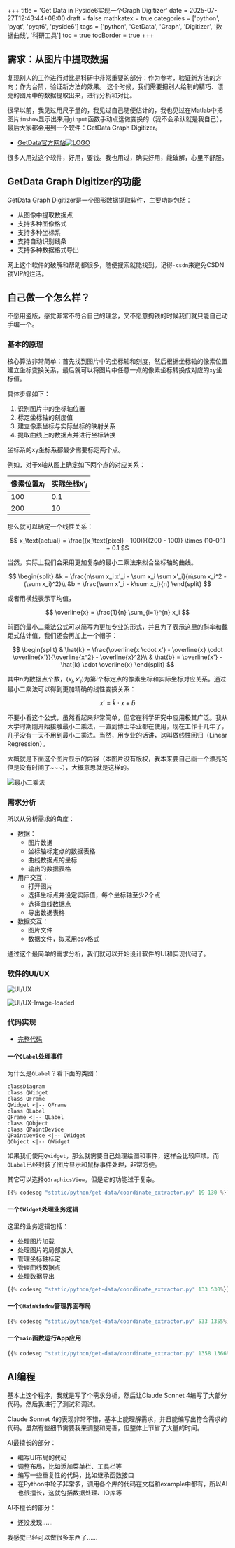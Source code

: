 +++
title = 'Get Data in Pyside6实现一个Graph Digitizer'
date = 2025-07-27T12:43:44+08:00
draft = false
mathkatex = true
categories = ['python', 'pyqt', 'pyqt6', 'pyside6']
tags = ['python', 'GetData', 'Graph', 'Digitizer', '数据曲线', '科研工具']
toc = true
tocBorder = true
+++


## 需求：从图片中提取数据

复现别人的工作进行对比是科研中非常重要的部分：作为参考，验证新方法的方向；作为台阶，验证新方法的效果。
这个时候，我们需要把别人绘制的精巧、漂亮的图片中的数据提取出来，进行分析和对比。

很早以前，我见过用尺子量的，我见过自己随便估计的，我也见过在Matlab中把图片`imshow`显示出来用`ginput`函数手动点选做变换的（我不会承认就是我自己），最后大家都会用到一个软件：GetData Graph Digitizer。

- [GetData官方网站](https://getdata-graph-digitizer.com/)[![LOGO](/python/get-data/getdata_logo.jpg)](https://getdata-graph-digitizer.com/)

很多人用过这个软件，好用，要钱。我也用过，确实好用，能破解，心里不舒服。

## GetData Graph Digitizer的功能

GetData Graph Digitizer是一个图形数据提取软件，主要功能包括：

- 从图像中提取数据点
- 支持多种图像格式
- 支持多种坐标系
- 支持自动识别线条
- 支持多种数据格式导出

网上这个软件的破解和帮助都很多，随便搜索就能找到。记得`-csdn`来避免CSDN锁VIP的烂活。

## 自己做一个怎么样？

不愿用盗版，感觉非常不符合自己的理念，又不愿意掏钱的时候我们就只能自己动手编一个。

### 基本的原理

核心算法非常简单：首先找到图片中的坐标轴和刻度，然后根据坐标轴的像素位置建立坐标变换关系，最后就可以将图片中任意一点的像素坐标转换成对应的xy坐标值。

具体步骤如下：

1. 识别图片中的坐标轴位置
2. 标定坐标轴的刻度值
3. 建立像素坐标与实际坐标的映射关系
4. 提取曲线上的数据点并进行坐标转换

坐标系的xy坐标系都最少需要标定两个点。

例如，对于x轴从图上确定如下两个点的对应关系：

| 像素位置$x_i$ | 实际坐标$x'_i$ |
|----------|----------|
| 100      | 0.1        |
| 200      | 10       |

那么就可以确定一个线性关系：

$$
x_\text{actual} = \frac{(x_\text{pixel} - 100)}{(200 - 100)} \times (10-0.1) + 0.1
$$

当然，实际上我们会采用更加复杂的最小二乘法来拟合坐标轴的曲线。

$$
\begin{split}
    &k = \frac{n\sum x_i x'_i - \sum x_i \sum x'_i}{n\sum x_i^2 - (\sum x_i)^2}\\
    &b = \frac{\sum x'_i - k\sum x_i}{n}
\end{split}
$$

或者用横线表示平均值，

$$
\overline{x} = \frac{1}{n} \sum_{i=1}^{n} x_i
$$

前面的最小二乘法公式可以简写为更加专业的形式，并且为了表示这里的斜率和截距式估计值，我们还会再加上一个帽子：

$$
\begin{split}
   & \hat{k} = \frac{\overline{x \cdot x'} - \overline{x} \cdot \overline{x'}}{\overline{x^2} - \overline{x}^2}\\
   & \hat{b} = \overline{x'} - \hat{k} \cdot \overline{x}
\end{split}
$$

其中$n$为数据点个数，$(x_i, x'_i)$为第$i$个标定点的像素坐标和实际坐标对应关系。通过最小二乘法可以得到更加精确的线性变换关系：

$$x' = \hat{k} \cdot x + \hat{b}$$

不要小看这个公式，虽然看起来非常简单，但它在科学研究中应用极其广泛。我从大学时期刚开始接触最小二乘法，一直到博士毕业都在使用，现在工作十几年了，几乎没有一天不用到最小二乘法。当然，用专业的话讲，这叫做线性回归（Linear Regression）。

大概就是下面这个图片显示的内容（本图片没有版权，我本来要自己画一个漂亮的但是没有时间了~~~），大概意思就是这样的。

![最小二乘法](/python/get-data/simple_regression.png)

### 需求分析

所以从分析需求的角度：

- 数据：
  - 图片数据
  - 坐标轴标定点的数据表格
  - 曲线数据点的坐标
  - 输出的数据表格
- 用户交互：
  - 打开图片
  - 选择坐标点并设定实际值，每个坐标轴至少2个点
  - 选择曲线数据点
  - 导出数据表格
- 数据交互：
  - 图片文件
  - 数据文件，拟采用csv格式

通过这个最简单的需求分析，我们就可以开始设计软件的UI和实现代码了。

### 软件的UI/UX

![UI/UX](/python/get-data/ss2025-07-27-125346.png)

![UI/UX-Image-loaded](/python/get-data/ss2025-07-27-125903.png)

### 代码实现

- [完整代码](/python/get-data/coordinate_extractor.py)

#### 一个`QLabel`处理事件

为什么是`QLabel`？看下面的类图：

```mermaid
classDiagram
class QWidget
class QFrame
QWidget <|-- QFrame
class QLabel
QFrame <|-- QLabel
class QObject
class QPaintDevice
QPaintDevice <|-- QWidget
QObject <|-- QWidget
```

如果我们使用`QWidget`，那么就需要自己处理绘图和事件，这样会比较麻烦。而`QLabel`已经封装了图片显示和鼠标事件处理，非常方便。

其它可以选择`QGraphicsView`，但是它的功能过于复杂。

```python
{{% codeseg "static/python/get-data/coordinate_extractor.py" 19 130 %}}
```

#### 一个`QWidget`处理业务逻辑

这里的业务逻辑包括：

- 处理图片加载
- 处理图片的局部放大
- 管理坐标轴标定
- 管理曲线数据点
- 处理数据导出

```python
{{% codeseg "static/python/get-data/coordinate_extractor.py" 133 530%}}
```

#### 一个`QMainWindow`管理界面布局

```python
{{% codeseg "static/python/get-data/coordinate_extractor.py" 533 1355%}}
```

#### 一个`main`函数运行App应用

```python
{{% codeseg "static/python/get-data/coordinate_extractor.py" 1358 1366%}}
```

## AI编程

基本上这个程序，我就是写了个需求分析，然后让Claude Sonnet 4编写了大部分代码，然后我进行了测试和调试。

Claude Sonnet 4的表现非常不错，基本上能理解需求，并且能编写出符合需求的代码。虽然有些细节需要我来调整和完善，但整体上节省了大量的时间。

AI最擅长的部分：

- 编写UI布局的代码
- 调整布局，比如添加菜单栏、工具栏等
- 编写一些重复性的代码，比如继承函数接口
- 在Python中轮子非常多，调用各个库的代码在文档和example中都有，所以AI也很擅长，这就包括数据处理、IO库等

AI不擅长的部分：

- 还没发现……

我感觉已经可以做很多东西了……
